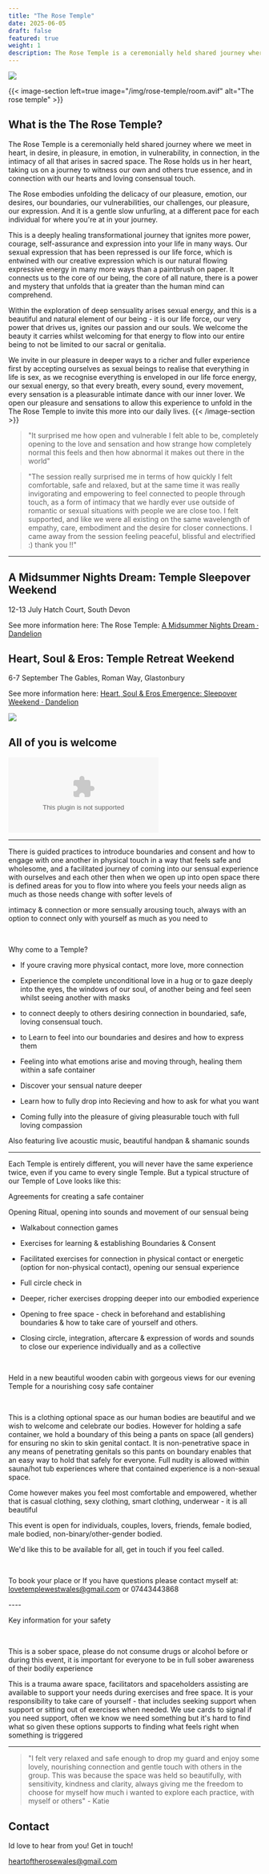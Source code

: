 ```yaml
---
title: "The Rose Temple"
date: 2025-06-05
draft: false
featured: true
weight: 1
description: The Rose Temple is a ceremonially held shared journey where we meet in heart, in desire, in pleasure, in emotion, in vulnerability, in connection, in the intimacy of all that arises in sacred space.  The Rose holds us in her heart, taking us on a journey to witness our own and others true essence, and in connection with our hearts and loving consensual touch. 
---
```


![](/img/rose-temple/slogan.avif)

{{< image-section left=true image="/img/rose-temple/room.avif" alt="The rose temple" >}}

## What is the The Rose Temple?

The Rose Temple is a ceremonially held shared journey where we meet in heart, in desire, in pleasure, in emotion, in vulnerability, in connection, in the intimacy of all that arises in sacred space.  The Rose holds us in her heart, taking us on a journey to witness our own and others true essence, and in connection with our hearts and loving consensual touch. 

The Rose embodies unfolding the delicacy of our pleasure, emotion, our desires, our boundaries, our vulnerabilities, our challenges, our pleasure, our expression. And it is a gentle slow unfurling, at a different pace for each individual for where you're at in your journey. 

This is a deeply healing transformational journey that ignites more power, courage, self-assurance and expression into your life in many ways. Our sexual expression that has been repressed is our life force, which is entwined with our creative expression which is our natural flowing expressive energy in many more ways than a paintbrush on paper. It connects us to the core of our being, the core of all nature, there is a power and mystery that unfolds that ia greater than the human mind can comprehend. 

Within the exploration of deep sensuality arises sexual energy, and this is a beautiful and natural element of our being - it is our life force, our very power that drives us, ignites our passion and our souls. We welcome the beauty it carries whilst welcoming for that energy to flow into our entire being to not be limited to our sacral or genitalia.​

We invite in our pleasure in deeper ways to a richer and fuller experience first by accepting ourselves as sexual beings to realise that everything in life is sex, as we recognise everything is enveloped in our life force energy, our sexual energy, so that every breath, every sound, every movement, every sensation is a pleasurable intimate dance with our inner lover. We open our pleasure and sensations to allow this experience to unfold in the The Rose Temple to invite this more into our daily lives.
{{< /image-section  >}}

> "It surprised me how open and vulnerable I felt able to be, completely opening to the love and sensation and how strange how completely normal this feels and then how abnormal it makes out there in the world"

> "The session really surprised me in terms of how quickly I felt comfortable, safe and relaxed, but at the same time it was really invigorating and empowering to feel connected to people through touch, as a form of intimacy that we hardly ever use outside of romantic or sexual situations with people we are close too. I felt supported, and like we were all existing on the same wavelength of empathy, care, embodiment and the desire for closer connections. I came away from the session feeling peaceful, blissful and electrified :) thank you !!"


---

## A Midsummer Nights Dream: Temple Sleepover Weekend

12-13 July Hatch Court, South Devon

See more information here: The Rose Temple: [A Midsummer Nights Dream · Dandelion](https://dandelion.events/e/j3q8e)

## Heart, Soul & Eros: Temple Retreat Weekend

6-7 September
The Gables, Roman Way, Glastonbury


See more information here: [Heart, Soul & Eros Emergence: Sleepover Weekend · Dandelion](https://dandelion.events/e/x3dte)

![](/img/rose-inquire.avif)

## All of you is welcome 

![ENQUIRE NOW](mailto:lovetemplewestwales@gmail.com?subject=I%20would%20love%20to%20come%20to%20The%20Rose%20Temple!)

---

There is guided practices to introduce boundaries and consent and how to engage with one another in physical touch in a way that feels safe and wholesome, and a facilitated journey of coming into our sensual experience with ourselves and each other then when we open up into open space there is defined areas for you to flow into where you feels your needs align as much as those needs change with softer levels of 

 intimacy & connection or more sensually arousing touch, always with an option to connect only with yourself as much as you need to​

​

Why come to a Temple? 

- If youre craving more physical contact, more love, more connection

- Experience the complete unconditional love in a hug or to gaze deeply into the eyes, the windows of our soul, of another being and feel seen whilst seeing another with masks

- to connect deeply to others desiring connection in boundaried, safe, loving consensual touch. 

- to Learn to feel into our boundaries and desires and how to express them 

 - Feeling into what emotions arise and moving through, healing them within a safe container

- Discover your sensual nature deeper 

 - Learn how to fully drop into Recieving and how to ask for what you want 

- Coming fully into the pleasure of giving pleasurable touch with full loving compassion

 

 

Also featuring live acoustic music, beautiful handpan & shamanic sounds 

----

Each Temple is entirely different, you will never have the same experience twice, even if you came to every single Temple. But a typical structure of our Temple of Love looks like this:

Agreements for creating a safe container

Opening Ritual, opening into sounds and movement of our sensual being

- Walkabout connection games

- Exercises for learning & establishing Boundaries & Consent

- Facilitated exercises for connection in physical contact or energetic (option for non-physical contact), opening our sensual experience 

- Full circle check in 

- Deeper, richer exercises dropping deeper into our embodied experience 

- Opening to free space - check in beforehand and establishing boundaries & how to take care of yourself and others.

- Closing circle, integration, aftercare & expression of words and sounds to close our experience individually and as a collective

​

Held in a new beautiful wooden cabin with gorgeous views for our evening Temple for a nourishing cosy safe container

​

This is a clothing optional space as our human bodies are beautiful and we wish to welcome and celebrate our bodies. However for holding a safe container, we hold a boundary of this being a pants on space (all genders) for ensuring no skin to skin genital contact. It is non-penetrative space in any means of penetrating genitals so this pants on boundary enables that an easy way to hold that safely for everyone. Full nudity is allowed within sauna/hot tub experiences where that contained experience is a non-sexual space. 

Come however makes you feel most comfortable and empowered, whether that is casual clothing, sexy clothing, smart clothing, underwear - it is all beautiful

 

This event is open for individuals, couples, lovers, friends, female bodied, male bodied, non-binary/other-gender bodied. 

 

We'd like this to be available for all, get in touch if you feel called. 

​

To book your place or If you have questions please contact myself at: lovetemplewestwales@gmail.com or 07443443868

​----

Key information for your safety

​

This is a sober space, please do not consume drugs or alcohol before or during this event, it is important for everyone to be in full sober awareness of their bodily experience

This is a trauma aware space, facilitators and spaceholders assisting are available to support your needs during exercises and free space. It is your responsibility to take care of yourself - that includes seeking support when support or sitting out of exercises when needed. We use cards to signal if you need support, often we know we need something but it's hard to find what so given these options supports to finding what feels right when something is triggered


----

> "I felt very relaxed and safe enough to drop my guard and enjoy some lovely, nourishing connection and gentle touch with others in the group. This was because the space was held so beautifully, with sensitivity, kindness and clarity, always giving me the freedom to choose for myself how much i wanted to explore each practice, with myself or others" - Katie


## Contact

Id love to hear from you! Get in touch!

[heartoftherosewales@gmail.com](mailto:heartoftherosewales@gmail.com)
